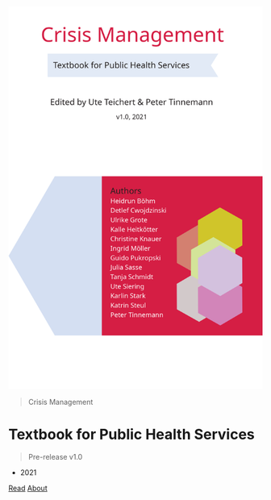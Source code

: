 ![cover](files/cover.png ':size=50%')

> Crisis Management

# Textbook for Public Health Services

> Pre-release v1.0

- 2021

[Read](files/document-2.md) [About](#About)
